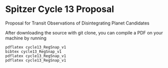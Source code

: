 # Spitzer Cycle 13 Proposal
 Proposal for Transit Observations of Disintegrating Planet Candidates
 
 After downloading the source with git clone, you can compile a PDF on your machine by running

    pdflatex cycle13_RegSnap_v1
    bibtex cycle13_RegSnap_v1
    pdflatex cycle13_RegSnap_v1
    pdflatex cycle13_RegSnap_v1

